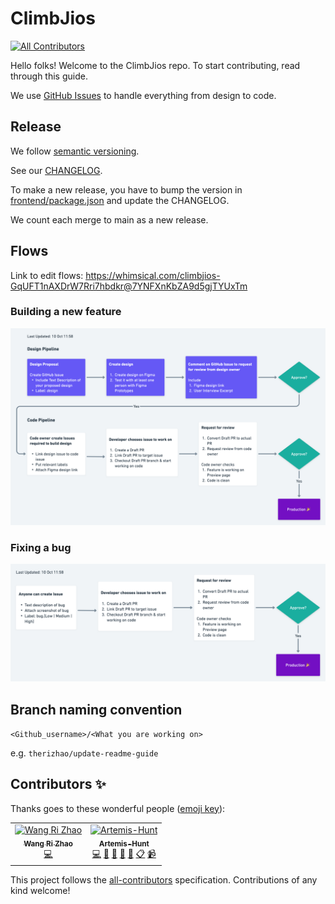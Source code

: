 # ClimbJios
<!-- ALL-CONTRIBUTORS-BADGE:START - Do not remove or modify this section -->
[![All Contributors](https://img.shields.io/badge/all_contributors-2-orange.svg?style=flat-square)](#contributors-)
<!-- ALL-CONTRIBUTORS-BADGE:END -->

Hello folks! Welcome to the ClimbJios repo. To start contributing, read through this guide.

We use [GitHub Issues](https://github.com/climbjios-sg/climbjios-app/issues) to handle everything from design to code.

## Release

We follow [semantic versioning](https://semver.org).

See our [CHANGELOG](https://github.com/climbjios-sg/climbjios-app/blob/main/CHANGELOG.md).

To make a new release, you have to bump the version in [frontend/package.json](https://github.com/climbjios-sg/climbjios-app/blob/main/frontend/package.json) and update the CHANGELOG.

We count each merge to main as a new release.

## Flows

Link to edit flows: https://whimsical.com/climbjios-GqUFT1nAXDrW7Rri7hbdkr@7YNFXnKbZA9d5gjTYUxTm

### Building a new feature

![New Features Pipeline](./assets/new-features-pipeline-10-oct.png)

### Fixing a bug

![Bug Fix Pipeline](./assets/bug-fix-pipeline-10-oct.png)

## Branch naming convention

`<Github_username>/<What you are working on>`

e.g. `therizhao/update-readme-guide`

## Contributors ✨

Thanks goes to these wonderful people ([emoji key](https://allcontributors.org/docs/en/emoji-key)):

<!-- ALL-CONTRIBUTORS-LIST:START - Do not remove or modify this section -->
<!-- prettier-ignore-start -->
<!-- markdownlint-disable -->
<table>
  <tbody>
    <tr>
      <td align="center"><a href="http://therizhao.com"><img src="https://avatars.githubusercontent.com/u/24352004?v=4?s=100" width="100px;" alt="Wang Ri Zhao"/><br /><sub><b>Wang Ri Zhao</b></sub></a><br /><a href="https://github.com/climbjios-sg/climbjios-app/commits?author=therizhao" title="Code">💻</a></td>
      <td align="center"><a href="https://github.com/Artemis-Hunt"><img src="https://avatars.githubusercontent.com/u/62279011?v=4?s=100" width="100px;" alt="Artemis-Hunt"/><br /><sub><b>Artemis-Hunt</b></sub></a><br /><a href="https://github.com/climbjios-sg/climbjios-app/commits?author=Artemis-Hunt" title="Code">💻</a> <a href="#design-Artemis-Hunt" title="Design">🎨</a> <a href="#business-Artemis-Hunt" title="Business development">💼</a> <a href="#talk-Artemis-Hunt" title="Talks">📢</a> <a href="#promotion-Artemis-Hunt" title="Promotion">📣</a> <a href="#eventOrganizing-Artemis-Hunt" title="Event Organizing">📋</a> <a href="#video-Artemis-Hunt" title="Videos">📹</a></td>
    </tr>
  </tbody>
</table>

<!-- markdownlint-restore -->
<!-- prettier-ignore-end -->

<!-- ALL-CONTRIBUTORS-LIST:END -->

This project follows the [all-contributors](https://github.com/all-contributors/all-contributors) specification. Contributions of any kind welcome!